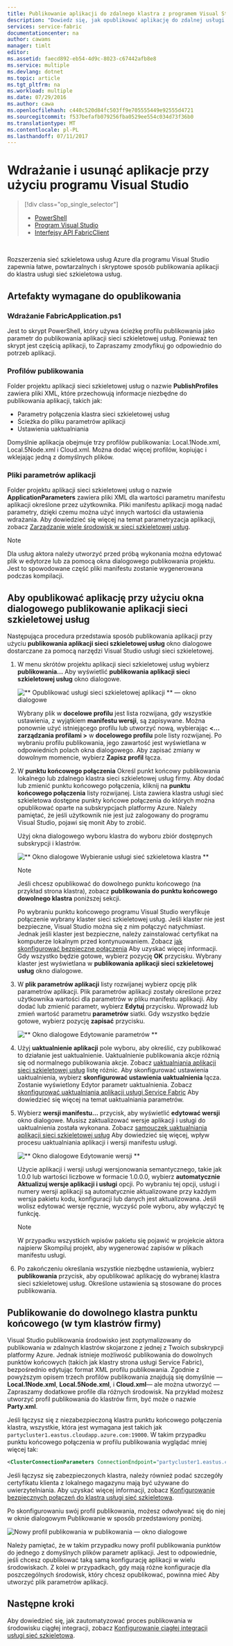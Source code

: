 ```yaml
---
title: Publikowanie aplikacji do zdalnego klastra z programem Visual Studio | Dokumentacja firmy Microsoft
description: "Dowiedz się, jak opublikować aplikację do zdalnej usługi klastra sieci szkieletowej w programie Visual Studio."
services: service-fabric
documentationcenter: na
author: cawams
manager: timlt
editor: 
ms.assetid: faecd892-eb54-4d9c-8023-c67442afb8e8
ms.service: multiple
ms.devlang: dotnet
ms.topic: article
ms.tgt_pltfrm: na
ms.workload: multiple
ms.date: 07/29/2016
ms.author: cawa
ms.openlocfilehash: c440c520d84fc503ff9e705555449e92555d4721
ms.sourcegitcommit: f537befafb079256fba0529ee554c034d73f36b0
ms.translationtype: MT
ms.contentlocale: pl-PL
ms.lasthandoff: 07/11/2017
---
```

# <a name="deploy-and-remove-applications-using-visual-studio"></a>Wdrażanie i usunąć aplikacje przy użyciu programu Visual Studio
> [!div class="op_single_selector"]
> * [PowerShell](service-fabric-deploy-remove-applications.md)
> * [Program Visual Studio](service-fabric-publish-app-remote-cluster.md)
> * [Interfejsy API FabricClient](service-fabric-deploy-remove-applications-fabricclient.md)
> 
> 

<br/>

Rozszerzenia sieć szkieletowa usług Azure dla programu Visual Studio zapewnia łatwe, powtarzalnych i skryptowe sposób publikowania aplikacji do klastra usługi sieć szkieletowa usług.

## <a name="the-artifacts-required-for-publishing"></a>Artefakty wymagane do opublikowania
### <a name="deploy-fabricapplicationps1"></a>Wdrażanie FabricApplication.ps1
Jest to skrypt PowerShell, który używa ścieżkę profilu publikowania jako parametr do publikowania aplikacji sieci szkieletowej usług. Ponieważ ten skrypt jest częścią aplikacji, to Zapraszamy zmodyfikuj go odpowiednio do potrzeb aplikacji.

### <a name="publish-profiles"></a>Profilów publikowania
Folder projektu aplikacji sieci szkieletowej usług o nazwie **PublishProfiles** zawiera pliki XML, które przechowują informacje niezbędne do publikowania aplikacji, takich jak:

* Parametry połączenia klastra sieci szkieletowej usług
* Ścieżka do pliku parametrów aplikacji
* Ustawienia uaktualniania

Domyślnie aplikacja obejmuje trzy profilów publikowania: Local.1Node.xml, Local.5Node.xml i Cloud.xml. Można dodać więcej profilów, kopiując i wklejając jedną z domyślnych plików.

### <a name="application-parameter-files"></a>Pliki parametrów aplikacji
Folder projektu aplikacji sieci szkieletowej usług o nazwie **ApplicationParameters** zawiera pliki XML dla wartości parametru manifestu aplikacji określone przez użytkownika. Pliki manifestu aplikacji mogą nadać parametry, dzięki czemu można użyć innych wartości dla ustawienia wdrażania. Aby dowiedzieć się więcej na temat parametryzacja aplikacji, zobacz [Zarządzanie wiele środowisk w sieci szkieletowej usług](service-fabric-manage-multiple-environment-app-configuration.md).

> [!NOTE]
> Dla usług aktora należy utworzyć przed próbą wykonania można edytować plik w edytorze lub za pomocą okna dialogowego publikowania projektu. Jest to spowodowane część pliki manifestu zostanie wygenerowana podczas kompilacji.

## <a name="to-publish-an-application-using-the-publish-service-fabric-application-dialog-box"></a>Aby opublikować aplikację przy użyciu okna dialogowego publikowanie aplikacji sieci szkieletowej usług
Następująca procedura przedstawia sposób publikowania aplikacji przy użyciu **publikowania aplikacji sieci szkieletowej usług** okno dialogowe dostarczane za pomocą narzędzi Visual Studio usługi sieci szkieletowej.

1. W menu skrótów projektu aplikacji sieci szkieletowej usług wybierz **publikowania...** Aby wyświetlić **publikowania aplikacji sieci szkieletowej usług** okno dialogowe.
   
    ![** Opublikować usługi sieci szkieletowej aplikacji ** — okno dialogowe][0]
   
    Wybrany plik w **docelowe profilu** jest lista rozwijana, gdy wszystkie ustawienia, z wyjątkiem **manifestu wersji**, są zapisywane. Można ponownie użyć istniejącego profilu lub utworzyć nową, wybierając **<... zarządzania profilami >** w **docelowego profilu** pole listy rozwijanej. Po wybraniu profilu publikowania, jego zawartość jest wyświetlana w odpowiednich polach okna dialogowego. Aby zapisać zmiany w dowolnym momencie, wybierz **Zapisz profil** łącza.    
2. W **punktu końcowego połączenia** Określ punkt końcowy publikowania lokalnego lub zdalnego klastra sieci szkieletowej usług firmy. Aby dodać lub zmienić punktu końcowego połączenia, kliknij na **punktu końcowego połączenia** listy rozwijanej. Lista zawiera klastra usługi sieć szkieletowa dostępne punkty końcowe połączenia do których można opublikować oparte na subskrypcjach platformy Azure. Należy pamiętać, że jeśli użytkownik nie jest już zalogowany do programu Visual Studio, pojawi się monit Aby to zrobić.
   
    Użyj okna dialogowego wyboru klastra do wyboru zbiór dostępnych subskrypcji i klastrów.
   
    ![** Okno dialogowe Wybieranie usługi sieć szkieletowa klastra **][1]
   
   > [!NOTE]
   > Jeśli chcesz opublikować do dowolnego punktu końcowego (na przykład strona klastra), zobacz **publikowania do punktu końcowego dowolnego klastra** poniższej sekcji.
   > 
   > 
   
    Po wybraniu punktu końcowego programu Visual Studio weryfikuje połączenie wybrany klaster sieci szkieletowej usług. Jeśli klaster nie jest bezpieczne, Visual Studio można się z nim połączyć natychmiast. Jednak jeśli klaster jest bezpieczne, należy zainstalować certyfikat na komputerze lokalnym przed kontynuowaniem. Zobacz [jak skonfigurować bezpieczne połączenia](service-fabric-visualstudio-configure-secure-connections.md) Aby uzyskać więcej informacji. Gdy wszystko będzie gotowe, wybierz pozycję **OK** przycisku. Wybrany klaster jest wyświetlana w **publikowania aplikacji sieci szkieletowej usług** okno dialogowe.
3. W **plik parametrów aplikacji** listy rozwijanej wybierz opcję plik parametrów aplikacji. Plik parametrów aplikacji zostały określone przez użytkownika wartości dla parametrów w pliku manifestu aplikacji. Aby dodać lub zmienić parametr, wybierz **Edytuj** przycisku. Wprowadź lub zmień wartość parametru **parametrów** siatki. Gdy wszystko będzie gotowe, wybierz pozycję **zapisać** przycisku.
   
    ![** Okno dialogowe Edytowanie parametrów **][2]
4. Użyj **uaktualnienie aplikacji** pole wyboru, aby określić, czy publikować to działanie jest uaktualnienie. Uaktualnienie publikowania akcje różnią się od normalnego publikowania akcje. Zobacz [uaktualniania aplikacji sieci szkieletowej usług](service-fabric-application-upgrade.md) listę różnic. Aby skonfigurować ustawienia uaktualnienia, wybierz **skonfigurować ustawienia uaktualnienia** łącza. Zostanie wyświetlony Edytor parametr uaktualnienia. Zobacz [skonfigurować uaktualniania aplikacji usługi Service Fabric](service-fabric-visualstudio-configure-upgrade.md) Aby dowiedzieć się więcej na temat uaktualniania parametrów.
5. Wybierz **wersji manifestu...** przycisk, aby wyświetlić **edytować wersji** okno dialogowe. Musisz zaktualizować wersje aplikacji i usługi do uaktualnienia została wykonana. Zobacz [samouczek uaktualniania aplikacji sieci szkieletowej usług](service-fabric-application-upgrade-tutorial.md) Aby dowiedzieć się więcej, wpływ procesu uaktualniania aplikacji i wersji manifestu usługi.
   
    ![** Okno dialogowe Edytowanie wersji **][3]
   
    Użycie aplikacji i wersji usługi wersjonowania semantycznego, takie jak 1.0.0 lub wartości liczbowe w formacie 1.0.0.0, wybierz **automatycznie Aktualizuj wersje aplikacji i usługi** opcji. Po wybraniu tej opcji, usługi i numery wersji aplikacji są automatycznie aktualizowane przy każdym wersja pakietu kodu, konfiguracji lub danych jest aktualizowana. Jeśli wolisz edytować wersje ręcznie, wyczyść pole wyboru, aby wyłączyć tę funkcję.
   
   > [!NOTE]
   > W przypadku wszystkich wpisów pakietu się pojawić w projekcie aktora najpierw Skompiluj projekt, aby wygenerować zapisów w plikach manifestu usługi.
   > 
   > 
6. Po zakończeniu określania wszystkie niezbędne ustawienia, wybierz **publikowania** przycisk, aby opublikować aplikację do wybranej klastra sieci szkieletowej usług. Określone ustawienia są stosowane do proces publikowania.

## <a name="publish-to-an-arbitrary-cluster-endpoint-including-party-clusters"></a>Publikowanie do dowolnego klastra punktu końcowego (w tym klastrów firmy)
Visual Studio publikowania środowisko jest zoptymalizowany do publikowania w zdalnych klastrów skojarzone z jednej z Twoich subskrypcji platformy Azure. Jednak istnieje możliwość publikowania do dowolnych punktów końcowych (takich jak klastry strona usługi Service Fabric), bezpośrednio edytując format XML profilu publikowania. Zgodnie z powyższym opisem trzech profilów publikowania znajdują się domyślnie —**Local.1Node.xml**, **Local.5Node.xml**, i **Cloud.xml**— ale można utworzyć — Zapraszamy dodatkowe profile dla różnych środowisk. Na przykład możesz utworzyć profil publikowania do klastrów firm, być może o nazwie **Party.xml**.

Jeśli łączysz się z niezabezpieczoną klastra punktu końcowego połączenia klastra, wszystkie, która jest wymagana jest takich jak `partycluster1.eastus.cloudapp.azure.com:19000`. W takim przypadku punktu końcowego połączenia w profilu publikowania wyglądać mniej więcej tak:

```XML
<ClusterConnectionParameters ConnectionEndpoint="partycluster1.eastus.cloudapp.azure.com:19000" />
```

  Jeśli łączysz się zabezpieczonych klastra, należy również podać szczegóły certyfikatu klienta z lokalnego magazynu mają być używane do uwierzytelniania. Aby uzyskać więcej informacji, zobacz [Konfigurowanie bezpiecznych połączeń do klastra usługi sieć szkieletowa](service-fabric-visualstudio-configure-secure-connections.md).

  Po skonfigurowaniu swój profil publikowania, możesz odwoływać się do niej w oknie dialogowym Publikowanie w sposób przedstawiony poniżej.

  ![Nowy profil publikowania w publikowania — okno dialogowe][4]

  Należy pamiętać, że w takim przypadku nowy profil publikowania punktów do jednego z domyślnych plików parametr aplikacji. Jest to odpowiednie, jeśli chcesz opublikować taką samą konfigurację aplikacji w wielu środowiskach. Z kolei w przypadkach, gdy mają różne konfiguracje dla poszczególnych środowisk, który chcesz opublikować, powinna mieć Aby utworzyć plik parametrów aplikacji.

## <a name="next-steps"></a>Następne kroki
Aby dowiedzieć się, jak zautomatyzować proces publikowania w środowisku ciągłej integracji, zobacz [Konfigurowanie ciągłej integracji usługi sieć szkieletowa](service-fabric-set-up-continuous-integration.md).

[0]: ./media/service-fabric-publish-app-remote-cluster/PublishDialog.png
[1]: ./media/service-fabric-publish-app-remote-cluster/SelectCluster.png
[2]: ./media/service-fabric-publish-app-remote-cluster/EditParams.png
[3]: ./media/service-fabric-publish-app-remote-cluster/EditVersions.png
[4]: ./media/service-fabric-publish-app-remote-cluster/publish-to-party-cluster.png

